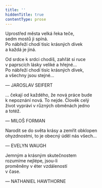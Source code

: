 ```yaml
---
title: ''
hiddenTitle: true
contentType: prose
---
```


Uprostřed města velká řeka teče,  
sedm mostů ji spíná.  
Po nábřeží chodí tisíc krásných dívek  
a každá je jiná.

  

Od srdce k srdci chodíš, zahřát si ruce  
v paprscích lásky veliké a hřejné…  
Po nábřeží chodí tisíc krásných dívek,  
a všechny jsou stejné…

  

— JAROSLAV SEIFERT

  

… čekají od každého, že nová práce bude  
k nepoznání nová. To nejde. Člověk celý  
život vypráví v různých obměnách jedno  
a totéž.

  

— MILOŠ FORMAN

  

Narodit se do světa krásy a zemřít obklopen  
ohyzdnostmi, to je obecný úděl nás všech…

  

— EVELYN WAUGH

  

Jemným a krásným skutečnostem  
rozumíme nejlépe, jsou-li  
proměněny v éter vzdáleností  
v čase.

  

— NATHANIEL HAWTHORNE

